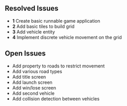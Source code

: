## Resolved Issues ##

- **1** Create basic runnable game application
- **2** Add basic tiles to build grid
- **3** Add vehicle entity
- **4** Implement discrete vehicle movement on the grid


## Open Issues ##

- Add property to roads to restrict movement
- Add various road types
- Add title screen
- Add launch screen
- Add win/lose screen
- Add second vehicle
- Add collision detection between vehicles
